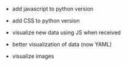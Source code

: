 

- add javascript to python version
- add CSS to python version
- visualize new data using JS when received

- better visualization of data (now YAML)
- visualize images
